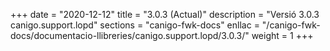 +++
date        = "2020-12-12"
title       = "3.0.3 (Actual)"
description = "Versió 3.0.3 canigo.support.lopd"
sections    = "canigo-fwk-docs"
enllac		= "/canigo-fwk-docs/documentacio-llibreries/canigo.support.lopd/3.0.3/"
weight		= 1
+++
